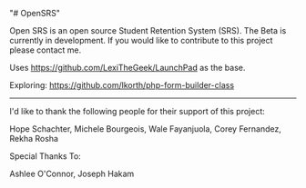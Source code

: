 "# OpenSRS" 

Open SRS is an open source Student Retention System (SRS). The Beta is currently in development.
If you would like to contribute to this project please contact me.

Uses https://github.com/LexiTheGeek/LaunchPad as the base.

Exploring:
https://github.com/lkorth/php-form-builder-class

-------------------------------------------------------
I'd like to thank the following people for their support of this project:

Hope Schachter, Michele Bourgeois, Wale Fayanjuola, Corey Fernandez, Rekha Rosha

Special Thanks To:

Ashlee O'Connor, Joseph Hakam



